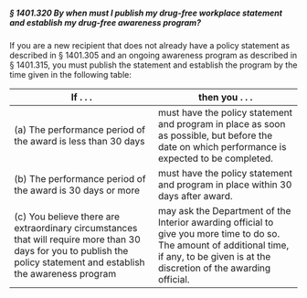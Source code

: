 ##### § 1401.320 By when must I publish my drug-free workplace statement and establish my drug-free awareness program? #####

If you are a new recipient that does not already have a policy statement as described in § 1401.305 and an ongoing awareness program as described in § 1401.315, you must publish the statement and establish the program by the time given in the following table:

|                                                                              If . . .                                                                               |                                                                                      then you . . .                                                                                      |
|---------------------------------------------------------------------------------------------------------------------------------------------------------------------|------------------------------------------------------------------------------------------------------------------------------------------------------------------------------------------|
|                                                    (a) The performance period of the award is less than 30 days                                                     |                      must have the policy statement and program in place as soon as possible, but before the date on which performance is expected to be completed.                      |
|                                                     (b) The performance period of the award is 30 days or more                                                      |                                                     must have the policy statement and program in place within 30 days after award.                                                      |
|(c) You believe there are extraordinary circumstances that will require more than 30 days for you to publish the policy statement and establish the awareness program|may ask the Department of the Interior awarding official to give you more time to do so. The amount of additional time, if any, to be given is at the discretion of the awarding official.|